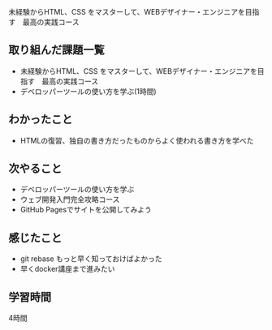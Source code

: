 未経験からHTML、CSS をマスターして、WEBデザイナー・エンジニアを目指す　最高の実践コース

## 取り組んだ課題一覧
- 未経験からHTML、CSS をマスターして、WEBデザイナー・エンジニアを目指す　最高の実践コース
- デベロッパーツールの使い方を学ぶ(1時間)

## わかったこと
- HTMLの復習、独自の書き方だったものからよく使われる書き方を学べた
 
## 次やること
- デベロッパーツールの使い方を学ぶ
- ウェブ開発入門完全攻略コース
- GitHub Pagesでサイトを公開してみよう

## 感じたこと
- git rebase もっと早く知っておけばよかった
- 早くdocker講座まで進みたい

## 学習時間
4時間